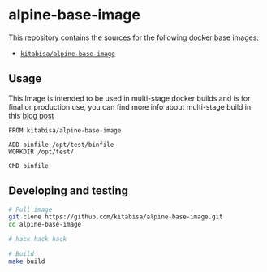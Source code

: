 alpine-base-image
========================

This repository contains the sources for the following [docker](https://www.docker.com/) base images:
- [`kitabisa/alpine-base-image`](https://hub.docker.com/r/kitabisa/alpine-base-image)

## Usage

This Image is intended to be used in multi-stage docker builds and is for final or production use, you can find more info
about multi-stage build in this [blog post](https://www.critiqus.com/post/multi-stage-docker-builds/)

```
FROM kitabisa/alpine-base-image

ADD binfile /opt/test/binfile
WORKDIR /opt/test/

CMD binfile
```
## Developing and testing

```bash
# Pull image
git clone https://github.com/kitabisa/alpine-base-image.git
cd alpine-base-image

# hack hack hack

# Build
make build
```